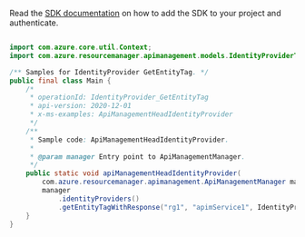 Read the [SDK documentation](https://github.com/Azure/azure-sdk-for-java/blob/azure-resourcemanager-apimanagement_1.0.0-beta.2/sdk/apimanagement/azure-resourcemanager-apimanagement/README.md) on how to add the SDK to your project and authenticate.

```java

import com.azure.core.util.Context;
import com.azure.resourcemanager.apimanagement.models.IdentityProviderType;

/** Samples for IdentityProvider GetEntityTag. */
public final class Main {
    /*
     * operationId: IdentityProvider_GetEntityTag
     * api-version: 2020-12-01
     * x-ms-examples: ApiManagementHeadIdentityProvider
     */
    /**
     * Sample code: ApiManagementHeadIdentityProvider.
     *
     * @param manager Entry point to ApiManagementManager.
     */
    public static void apiManagementHeadIdentityProvider(
        com.azure.resourcemanager.apimanagement.ApiManagementManager manager) {
        manager
            .identityProviders()
            .getEntityTagWithResponse("rg1", "apimService1", IdentityProviderType.AAD_B2C, Context.NONE);
    }
}
```
